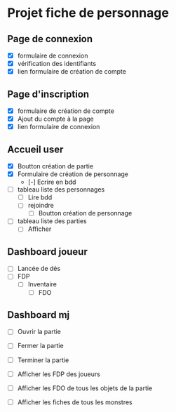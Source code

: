 # Projet fiche de personnage

## Page de connexion
  - [x] formulaire de connexion 
  - [x] vérification des identifiants
  - [x] lien formulaire de création de compte

## Page d'inscription
  - [x] formulaire de création de compte
  - [x] Ajout du compte à la page
  - [x] lien formulaire de connexion

## Accueil user
  - [x] Boutton création de partie
  - [x] Formulaire de création de personnage
    - [-] Ecrire en bdd
  - [ ] tableau liste des personnages
    - [ ] Lire bdd
    - [ ] rejoindre
      - [ ] Boutton création de personnage
  - [ ] tableau liste des parties
    - [ ] Afficher

## Dashboard joueur
  - [ ] Lancée de dés
  - [ ] FDP
    - [ ] Inventaire
        - [ ] FDO
    
## Dashboard mj
  - [ ] Ouvrir la partie
  - [ ] Fermer la partie
  - [ ] Terminer la partie
  - [ ] Afficher les FDP des joueurs
  - [ ] Afficher les FDO de tous les objets de la partie
  - [ ] Afficher les fiches de tous les monstres


